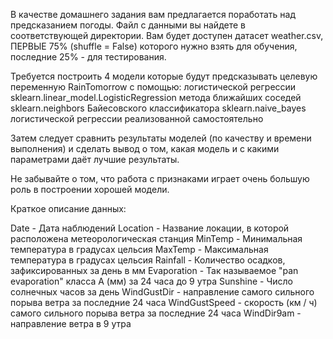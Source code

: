 В качестве домашнего задания вам предлагается поработать над предсказанием погоды. 
Файл с данными вы найдете в соответствующей директории. Вам будет доступен датасет weather.csv,
ПЕРВЫЕ 75% (shuffle = False) которого нужно взять для обучения, последние 25% - для тестирования.

Требуется построить 4 модели которые будут предсказывать целевую переменную RainTomorrow с помощью:
	логистической регрессии sklearn.linear_model.LogisticRegression
	метода ближайших соседей sklearn.neighbors
	Байесовского классификатора sklearn.naive_bayes
	логистической регрессии реализованной самостоятельно

Затем следует сравнить результаты моделей (по качеству и времени выполнения) и сделать вывод о том,
какая модель и с какими параметрами даёт лучшие результаты.

Не забывайте о том, что работа с признаками играет очень большую роль в построении хорошей модели.

Краткое описание данных:

Date - Дата наблюдений
Location - Название локации, в которой расположена метеорологическая станция
MinTemp - Минимальная температура в градусах цельсия
MaxTemp - Максимальная температура в градусах цельсия
Rainfall - Количество осадков, зафиксированных за день в мм
Evaporation - Так называемое "pan evaporation" класса А (мм) за 24 часа до 9 утра
Sunshine - Число солнечных часов за день
WindGustDir - направление самого сильного порыва ветра за последние 24 часа
WindGustSpeed - скорость (км / ч) самого сильного порыва ветра за последние 24 часа
WindDir9am - направление ветра в 9 утра